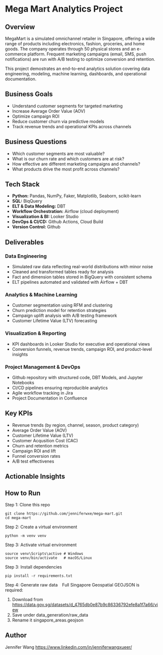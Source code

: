 # Mega Mart Analytics Project

## Overview
MegaMart is a simulated omnichannel retailer in Singapore, offering a wide range of products including electronics, fashion, groceries, and home goods. The company operates through 50 physical stores and an e-commerce platform. Frequent marketing campaigns (email, SMS, push notifications) are run with A/B testing to optimize conversion and retention.

This project demostrates an end-to-end analytics solution covering data engineering, modeling, machine learning, dashboards, and operational documentation.

## Business Goals
- Understand customer segments for targeted marketing
- Increase Average Order Value (AOV)
- Optimize campaign ROI
- Reduce customer churn via predictive models
- Track revenue trends and operational KPIs across channels

## Business Questions
- Which customer segments are most valuable?
- What is our churn rate and which customers are at risk?
- How effective are different marketing campaigns and channels?
- What products drive the most profit across channels?

## Tech Stack
- **Python:** Pandas, NumPy, Faker, Matplotlib, Seaborn, scikit-learn
- **SQL:** BiqQuery
- **ELT & Data Modeling:** DBT
- **Workflow Orchestration:** Airflow (cloud deployment)
- **Visualization & BI:** Looker Studio
- **DevOps & CI/CD:** Github Actions, Cloud Build
- **Version Control:** Github

## Deliverables

### Data Engineering
- Simulated raw data reflecting real-world distributions with minor noise
- Cleaned and transformed tables ready for analysis
- Fact and dimension tables stored in BigQuery with consistent schema
- ELT pipelines automated and validated with Airflow + DBT


### Analytics & Machine Learning
- Customer segmentation using RFM and clustering
- Churn prediction model for retention strategies
- Campaign uplift analysis with A/B testing framework
- Customer Lifetime Value (LTV) forecasting

### Visualization & Reporting
- KPI dashboards in Looker Studio for executive and operational views
- Conversion funnels, revenue trends, campaign ROI, and product-level insights

### Project Management & DevOps
- Github repository with structured code, DBT Models, and Jupyter Notebooks
- CI/CD pipelines ensuring reproducible analytics
- Agile workflow tracking in Jira
- Project Documentation in Confluence

## Key KPIs
- Revenue trends (by region, channel, season, product category)
- Average Order Value (AOV)
- Customer Lifetime Value (LTV)
- Customer Acqusition Cost (CAC)
- Churn and retention metrics
- Campaign ROI and lift
- Funnel conversion rates
- A/B test effectivenes

## Actionable Insights

## How to Run
Step 1: Clone this repo
```
git clone https://github.com/jenniferwxe/mega-mart.git
cd mega-mart
```
Step 2: Create a virtual environment
```
python -m venv venv
```
Step 3: Activate virtual environment
```
source venv\Scripts\active # Windows
source venv/bin/activate   # macOS/Linux 
```
Step 3: Install dependencies
```
pip install -r requirements.txt
```
Step 4: Generate raw data
``` ```
Full Singapore Geospatial GEOJSON is required:
1. Download from https://data.gov.sg/datasets/d_4765db0e87b9c86336792efe8a1f7a66/view
2. Save under data_generation/raw_data
3. Rename it singapore_areas.geojson


## Author
Jennifer Wang
https://www.linkedin.com/in/jenniferwangxueer/
